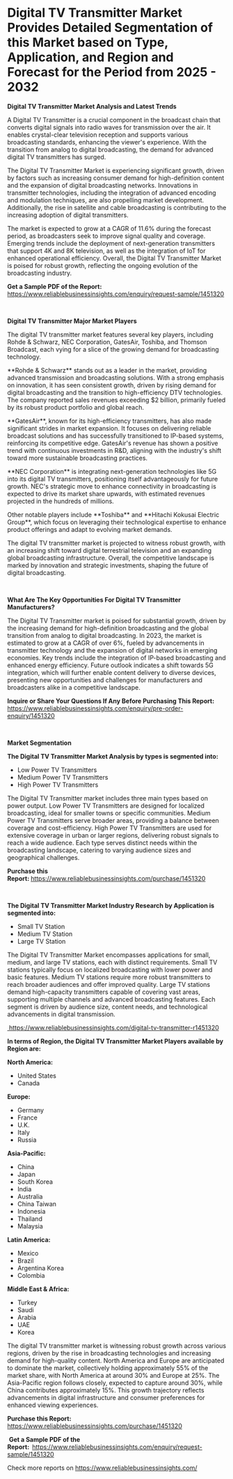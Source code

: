 <p><h1>Digital TV Transmitter Market Provides Detailed Segmentation of this Market based on Type, Application, and Region and Forecast for the Period from 2025 - 2032</h1></p><p><strong>Digital TV Transmitter Market Analysis and Latest Trends</strong></p>
<p><p>A Digital TV Transmitter is a crucial component in the broadcast chain that converts digital signals into radio waves for transmission over the air. It enables crystal-clear television reception and supports various broadcasting standards, enhancing the viewer's experience. With the transition from analog to digital broadcasting, the demand for advanced digital TV transmitters has surged.</p><p>The Digital TV Transmitter Market is experiencing significant growth, driven by factors such as increasing consumer demand for high-definition content and the expansion of digital broadcasting networks. Innovations in transmitter technologies, including the integration of advanced encoding and modulation techniques, are also propelling market development. Additionally, the rise in satellite and cable broadcasting is contributing to the increasing adoption of digital transmitters.</p><p>The market is expected to grow at a CAGR of 11.6% during the forecast period, as broadcasters seek to improve signal quality and coverage. Emerging trends include the deployment of next-generation transmitters that support 4K and 8K television, as well as the integration of IoT for enhanced operational efficiency. Overall, the Digital TV Transmitter Market is poised for robust growth, reflecting the ongoing evolution of the broadcasting industry.</p></p>
<p><strong>Get a Sample PDF of the Report:&nbsp;</strong> <a href="https://www.reliablebusinessinsights.com/enquiry/request-sample/1451320?utm_campaign=3134&utm_medium=2&utm_source=Github&utm_content=ia&utm_term=09042025&utm_id=digital-tv-transmitter">https://www.reliablebusinessinsights.com/enquiry/request-sample/1451320</a></p>
<p>&nbsp;</p>
<p><strong>Digital TV Transmitter Major Market Players</strong></p>
<p><p>The digital TV transmitter market features several key players, including Rohde & Schwarz, NEC Corporation, GatesAir, Toshiba, and Thomson Broadcast, each vying for a slice of the growing demand for broadcasting technology.</p><p>**Rohde & Schwarz** stands out as a leader in the market, providing advanced transmission and broadcasting solutions. With a strong emphasis on innovation, it has seen consistent growth, driven by rising demand for digital broadcasting and the transition to high-efficiency DTV technologies. The company reported sales revenues exceeding $2 billion, primarily fueled by its robust product portfolio and global reach.</p><p>**GatesAir**, known for its high-efficiency transmitters, has also made significant strides in market expansion. It focuses on delivering reliable broadcast solutions and has successfully transitioned to IP-based systems, reinforcing its competitive edge. GatesAir's revenue has shown a positive trend with continuous investments in R&D, aligning with the industry's shift toward more sustainable broadcasting practices.</p><p>**NEC Corporation** is integrating next-generation technologies like 5G into its digital TV transmitters, positioning itself advantageously for future growth. NEC's strategic move to enhance connectivity in broadcasting is expected to drive its market share upwards, with estimated revenues projected in the hundreds of millions.</p><p>Other notable players include **Toshiba** and **Hitachi Kokusai Electric Group**, which focus on leveraging their technological expertise to enhance product offerings and adapt to evolving market demands.</p><p>The digital TV transmitter market is projected to witness robust growth, with an increasing shift toward digital terrestrial television and an expanding global broadcasting infrastructure. Overall, the competitive landscape is marked by innovation and strategic investments, shaping the future of digital broadcasting.</p></p>
<p>&nbsp;</p>
<p><strong>What Are The Key Opportunities For Digital TV Transmitter Manufacturers?</strong></p>
<p><p>The Digital TV Transmitter market is poised for substantial growth, driven by the increasing demand for high-definition broadcasting and the global transition from analog to digital broadcasting. In 2023, the market is estimated to grow at a CAGR of over 6%, fueled by advancements in transmitter technology and the expansion of digital networks in emerging economies. Key trends include the integration of IP-based broadcasting and enhanced energy efficiency. Future outlook indicates a shift towards 5G integration, which will further enable content delivery to diverse devices, presenting new opportunities and challenges for manufacturers and broadcasters alike in a competitive landscape.</p></p>
<p><strong>Inquire or Share Your Questions If Any Before Purchasing This Report:</strong> <a href="https://www.reliablebusinessinsights.com/enquiry/pre-order-enquiry/1451320?utm_campaign=3134&utm_medium=2&utm_source=Github&utm_content=ia&utm_term=09042025&utm_id=digital-tv-transmitter">https://www.reliablebusinessinsights.com/enquiry/pre-order-enquiry/1451320</a></p>
<p>&nbsp;</p>
<p><strong>Market Segmentation</strong></p>
<p><strong>The Digital TV Transmitter Market Analysis by types is segmented into:</strong></p>
<p><ul><li>Low Power TV Transmitters</li><li>Medium Power TV Transmitters</li><li>High Power TV Transmitters</li></ul></p>
<p><p>The Digital TV Transmitter market includes three main types based on power output. Low Power TV Transmitters are designed for localized broadcasting, ideal for smaller towns or specific communities. Medium Power TV Transmitters serve broader areas, providing a balance between coverage and cost-efficiency. High Power TV Transmitters are used for extensive coverage in urban or larger regions, delivering robust signals to reach a wide audience. Each type serves distinct needs within the broadcasting landscape, catering to varying audience sizes and geographical challenges.</p></p>
<p><strong>Purchase this Report:&nbsp;</strong><a href="https://www.reliablebusinessinsights.com/purchase/1451320?utm_campaign=3134&utm_medium=2&utm_source=Github&utm_content=ia&utm_term=09042025&utm_id=digital-tv-transmitter">https://www.reliablebusinessinsights.com/purchase/1451320</a></p>
<p>&nbsp;</p>
<p><strong>The Digital TV Transmitter Market Industry Research by Application is segmented into:</strong></p>
<p><ul><li>Small TV Station</li><li>Medium TV Station</li><li>Large TV Station</li></ul></p>
<p><p>The Digital TV Transmitter Market encompasses applications for small, medium, and large TV stations, each with distinct requirements. Small TV stations typically focus on localized broadcasting with lower power and basic features. Medium TV stations require more robust transmitters to reach broader audiences and offer improved quality. Large TV stations demand high-capacity transmitters capable of covering vast areas, supporting multiple channels and advanced broadcasting features. Each segment is driven by audience size, content needs, and technological advancements in digital transmission.</p></p>
<p><a href="https://www.reliablebusinessinsights.com/digital-tv-transmitter-r1451320?utm_campaign=3134&utm_medium=2&utm_source=Github&utm_content=ia&utm_term=09042025&utm_id=digital-tv-transmitter">&nbsp;https://www.reliablebusinessinsights.com/digital-tv-transmitter-r1451320</a></p>
<p><strong>In terms of Region, the Digital TV Transmitter Market Players available by Region are:</strong></p>
<p>
    <p> <strong> North America: </strong>
        <ul>
            <li>United States</li>
            <li>Canada</li>
        </ul>
        </p> 
    <p> <strong> Europe: </strong>
        <ul>
            <li>Germany</li>
            <li>France</li>
            <li>U.K.</li>
            <li>Italy</li>
            <li>Russia</li>
        </ul>
        </p> 
    <p> <strong> Asia-Pacific: </strong>
        <ul>
            <li>China</li>
            <li>Japan</li>
            <li>South Korea</li>
            <li>India</li>
            <li>Australia</li>
            <li>China Taiwan</li>
            <li>Indonesia</li>
            <li>Thailand</li>
            <li>Malaysia</li>
        </ul>
        </p> 
    <p> <strong> Latin America: </strong>
        <ul>
            <li>Mexico</li>
            <li>Brazil</li>
            <li>Argentina Korea</li>
            <li>Colombia</li>
        </ul>
        </p> 
    <p> <strong> Middle East & Africa: </strong>
        <ul>
            <li>Turkey</li>
            <li>Saudi</li>
            <li>Arabia</li>
            <li>UAE</li>
            <li>Korea</li>
        </ul>
    </p>
    </p>
<p><p>The digital TV transmitter market is witnessing robust growth across various regions, driven by the rise in broadcasting technologies and increasing demand for high-quality content. North America and Europe are anticipated to dominate the market, collectively holding approximately 55% of the market share, with North America at around 30% and Europe at 25%. The Asia-Pacific region follows closely, expected to capture around 30%, while China contributes approximately 15%. This growth trajectory reflects advancements in digital infrastructure and consumer preferences for enhanced viewing experiences.</p></p>
<p><strong>Purchase this Report: </strong><a href="https://www.reliablebusinessinsights.com/purchase/1451320?utm_campaign=3134&utm_medium=2&utm_source=Github&utm_content=ia&utm_term=09042025&utm_id=digital-tv-transmitter">https://www.reliablebusinessinsights.com/purchase/1451320</a></p>
<p>&nbsp;<strong>Get a Sample PDF of the Report:&nbsp;&nbsp;</strong><a href="https://www.reliablebusinessinsights.com/enquiry/request-sample/1451320?utm_campaign=3134&utm_medium=2&utm_source=Github&utm_content=ia&utm_term=09042025&utm_id=digital-tv-transmitter">https://www.reliablebusinessinsights.com/enquiry/request-sample/1451320</a></p>
<p><strong></strong></p>
<p>Check more reports on <a href="https://www.reliablebusinessinsights.com/?utm_campaign=3134&utm_medium=2&utm_source=Github&utm_content=ia&utm_term=09042025&utm_id=digital-tv-transmitter">https://www.reliablebusinessinsights.com/</a></p>